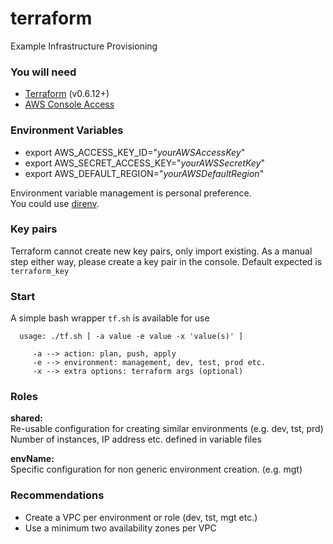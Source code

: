 # terraform
Example Infrastructure Provisioning


### You will need
 - [Terraform](https://www.terraform.io) (v0.6.12+)
 - [AWS Console Access](https://console.aws.amazon.com)

### Environment Variables
 - export AWS_ACCESS_KEY_ID="_yourAWSAccessKey_"
 - export AWS_SECRET_ACCESS_KEY="_yourAWSSecretKey_"
 - export AWS_DEFAULT_REGION="_yourAWSDefaultRegion_"

Environment variable management is personal preference.  
You could use [direnv](http://direnv.net/).

### Key pairs
Terraform cannot create new key pairs, only import existing.
As a manual step either way, please create a key pair in the console.
Default expected is `terraform_key`

### Start
A simple bash wrapper `tf.sh` is available for use

```
  usage: ./tf.sh [ -a value -e value -x 'value(s)' ]

     -a --> action: plan, push, apply
     -e --> environment: management, dev, test, prod etc.
     -x --> extra options: terraform args (optional)
```

### Roles
**shared:**  
  Re-usable configuration for creating similar environments (e.g. dev, tst, prd)
  Number of instances, IP address etc. defined in variable files

**envName:**  
  Specific configuration for non generic environment creation. (e.g. mgt)

### Recommendations
  - Create a VPC per environment or role (dev, tst, mgt etc.)
  - Use a minimum two availability zones per VPC
